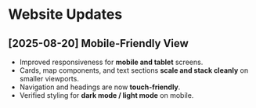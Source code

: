 # Website Updates
## [2025-08-20] Mobile-Friendly View
- Improved responsiveness for **mobile and tablet** screens.  
- Cards, map components, and text sections **scale and stack cleanly** on smaller viewports.  
- Navigation and headings are now **touch-friendly**.  
- Verified styling for **dark mode / light mode** on mobile.